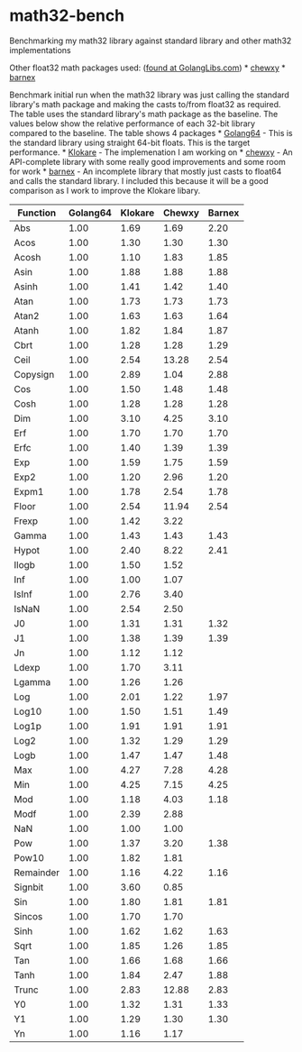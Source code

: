 # math32-bench
Benchmarking my math32 library against standard library and other math32 implementations


Other float32 math packages used: ([found at GolangLibs.com](https://golanglibs.com/top?q=float32))
	* [chewxy](https://github.com/chewxy/math32)
	* [barnex](https://github.com/barnex/fmath)


Benchmark initial run when the math32 library was just calling the standard library's math package and making the casts to/from float32 as required. The table uses the standard library's math package as the baseline. The values below show the relative performance of each 32-bit library compared to the baseline. The table shows 4 packages
	* [Golang64](https://golang.org/pkg/math/) - This is the standard library using straight 64-bit floats. This is the target performance. 
	* [Klokare](https://github.com/klokare/math32) - The implemenation I am working on
	* [chewxy](https://github.com/chewxy/math32) - An API-complete library with some really good improvements and some room for work
	* [barnex](https://github.com/barnex/fmath) - An incomplete library that mostly just casts to float64 and calls the standard library. I included this because it will be a good comparison as I work to improve the Klokare libary.


Function|Golang64|Klokare|Chewxy|Barnex
-|-|-|-|-
Abs|1.00|1.69|1.69|2.20
Acos|1.00|1.30|1.30|1.30
Acosh|1.00|1.10|1.83|1.85
Asin|1.00|1.88|1.88|1.88
Asinh|1.00|1.41|1.42|1.40
Atan|1.00|1.73|1.73|1.73
Atan2|1.00|1.63|1.63|1.64
Atanh|1.00|1.82|1.84|1.87
Cbrt|1.00|1.28|1.28|1.29
Ceil|1.00|2.54|13.28|2.54
Copysign|1.00|2.89|1.04|2.88
Cos|1.00|1.50|1.48|1.48
Cosh|1.00|1.28|1.28|1.28
Dim|1.00|3.10|4.25|3.10
Erf|1.00|1.70|1.70|1.70
Erfc|1.00|1.40|1.39|1.39
Exp|1.00|1.59|1.75|1.59
Exp2|1.00|1.20|2.96|1.20
Expm1|1.00|1.78|2.54|1.78
Floor|1.00|2.54|11.94|2.54
Frexp|1.00|1.42|3.22|
Gamma|1.00|1.43|1.43|1.43
Hypot|1.00|2.40|8.22|2.41
Ilogb|1.00|1.50|1.52|
Inf|1.00|1.00|1.07|
IsInf|1.00|2.76|3.40|
IsNaN|1.00|2.54|2.50|
J0|1.00|1.31|1.31|1.32
J1|1.00|1.38|1.39|1.39
Jn|1.00|1.12|1.12|
Ldexp|1.00|1.70|3.11|
Lgamma|1.00|1.26|1.26|
Log|1.00|2.01|1.22|1.97
Log10|1.00|1.50|1.51|1.49
Log1p|1.00|1.91|1.91|1.91
Log2|1.00|1.32|1.29|1.29
Logb|1.00|1.47|1.47|1.48
Max|1.00|4.27|7.28|4.28
Min|1.00|4.25|7.15|4.25
Mod|1.00|1.18|4.03|1.18
Modf|1.00|2.39|2.88|
NaN|1.00|1.00|1.00|
Pow|1.00|1.37|3.20|1.38
Pow10|1.00|1.82|1.81|
Remainder|1.00|1.16|4.22|1.16
Signbit|1.00|3.60|0.85|
Sin|1.00|1.80|1.81|1.81
Sincos|1.00|1.70|1.70|
Sinh|1.00|1.62|1.62|1.63
Sqrt|1.00|1.85|1.26|1.85
Tan|1.00|1.66|1.68|1.66
Tanh|1.00|1.84|2.47|1.88
Trunc|1.00|2.83|12.88|2.83
Y0|1.00|1.32|1.31|1.33
Y1|1.00|1.29|1.30|1.30
Yn|1.00|1.16|1.17|

